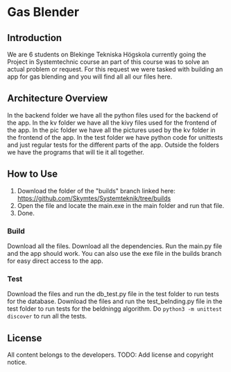 # Gas Blender

## Introduction
We are 6 students on Blekinge Tekniska Högskola currently going the Project in Systemtechnic course an part of this course was to solve an actual problem or request. For this request we were tasked with building an app for gas blending and you will find all all our files here.

## Architecture Overview
In the backend folder we have all the python files used for the backend of the app.
In the kv folder we have all the kivy files used for the frontend of the app.
In the pic folder we have all the pictures used by the kv folder in the frontend of the app.
In the test folder we have python code for unittests and just regular tests for the different parts of the app.
Outside the folders we have the programs that will tie it all together.

## How to Use
1. Download the folder of the "builds" branch linked here: https://github.com/Skymtes/Systemteknik/tree/builds
2. Open the file and locate the main.exe in the main folder and run that file.
3. Done.

### Build
Download all the files. Download all the dependencies. Run the main.py file and the app should work. 
You can also use the exe file in the builds branch for easy direct access to the app.

### Test
Download the files and run the db_test.py file in the test folder to run tests for the database.
Download the files and run the test_belnding.py file in the test folder to run tests for the beldningg algorithm.
Do `python3 -m unittest discover` to run all the tests.

## License
All content belongs to the developers.
TODO: Add license and copyright notice.
